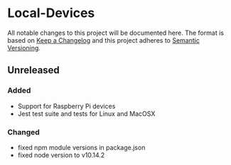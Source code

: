 # Local-Devices

All notable changes to this project will be documented here. The format is based
on [Keep a Changelog](http://keepachangelog.com/en/1.0.0/) and this project
adheres to [Semantic Versioning](http://semver.org/spec/v2.0.0.html).

## Unreleased

### Added

- Support for Raspberry Pi devices
- Jest test suite and tests for Linux and MacOSX
  
### Changed

- fixed npm module versions in package.json
- fixed node version to v10.14.2